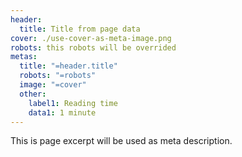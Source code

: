 ```yaml
---
header:
  title: Title from page data
cover: ./use-cover-as-meta-image.png
robots: this robots will be overrided
metas:
  title: "=header.title"
  robots: "=robots"
  image: "=cover"
  other:
    label1: Reading time
    data1: 1 minute
---
```


This is page excerpt will be used as meta description.

<!--more-->
